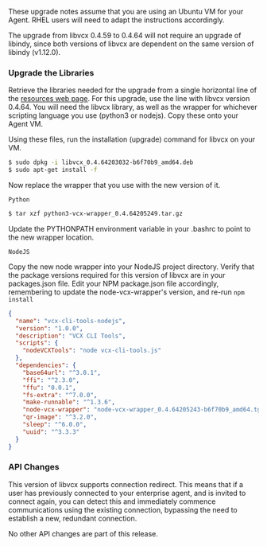These upgrade notes assume that you are using an Ubuntu VM for your Agent. RHEL users will need to adapt the instructions accordingly.

The upgrade from libvcx 0.4.59 to 0.4.64 will not require an upgrade of libindy, since both versions of libvcx are dependent on the same version of libindy (v1.12.0).

### Upgrade the Libraries

Retrieve the libraries needed for the upgrade from a single horizontal line of the [resources web page](/portal/software-downloads/). For this upgrade, use the line with libvcx version 0.4.64. You will need the libvcx library, as well as the wrapper for whichever scripting language you use (python3 or nodejs). Copy these onto your Agent VM.

Using these files, run the installation (upgrade) command for libvcx on your VM.

```bash
$ sudo dpkg -i libvcx_0.4.64203032-b6f70b9_amd64.deb
$ sudo apt-get install -f
```

Now replace the wrapper that you use with the new version of it.

`Python`

```bash
$ tar xzf python3-vcx-wrapper_0.4.64205249.tar.gz
```

Update the PYTHONPATH environment variable in your .bashrc to point to the new wrapper location.

`NodeJS`

Copy the new node wrapper into your NodeJS project directory. Verify that the package versions required for this version of libvcx are in your packages.json file. Edit your NPM package.json file accordingly, remembering to update the node-vcx-wrapper's version, and re-run `npm install`

```json
{
  "name": "vcx-cli-tools-nodejs",
  "version": "1.0.0",
  "description": "VCX CLI Tools",
  "scripts": {
    "nodeVCXTools": "node vcx-cli-tools.js"
  },
  "dependencies": {
    "base64url": "^3.0.1",
    "ffi": "^2.3.0",
    "ffu": "0.0.1",
    "fs-extra": "^7.0.0",
    "make-runnable": "^1.3.6",
    "node-vcx-wrapper": "node-vcx-wrapper_0.4.64205243-b6f70b9_amd64.tgz",
    "qr-image": "^3.2.0",
    "sleep": "^6.0.0",
    "uuid": "^3.3.3"
  }
}
```

### API Changes

This version of libvcx supports connection redirect. This means that if a user has previously connected to your enterprise agent, and is invited to connect again, you can detect this and immediately commence communications using the existing connection, bypassing the need to establish a new, redundant connection.

No other API changes are part of this release.
